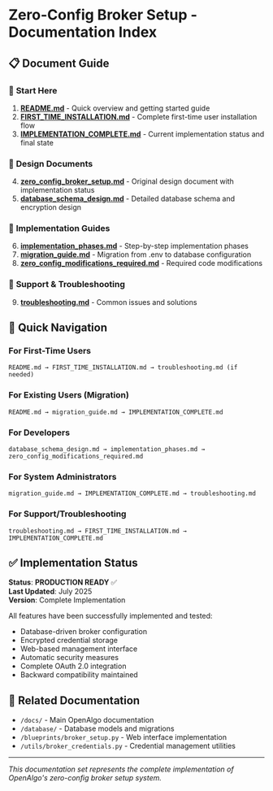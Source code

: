 # Zero-Config Broker Setup - Documentation Index

## 📋 Document Guide

### 🚀 **Start Here**
1. **[README.md](./README.md)** - Quick overview and getting started guide
2. **[FIRST_TIME_INSTALLATION.md](./FIRST_TIME_INSTALLATION.md)** - Complete first-time user installation flow
3. **[IMPLEMENTATION_COMPLETE.md](./IMPLEMENTATION_COMPLETE.md)** - Current implementation status and final state

### 📖 **Design Documents**
4. **[zero_config_broker_setup.md](./zero_config_broker_setup.md)** - Original design document with implementation status
5. **[database_schema_design.md](./database_schema_design.md)** - Detailed database schema and encryption design

### 🔧 **Implementation Guides**
6. **[implementation_phases.md](./implementation_phases.md)** - Step-by-step implementation phases
7. **[migration_guide.md](./migration_guide.md)** - Migration from .env to database configuration
8. **[zero_config_modifications_required.md](./zero_config_modifications_required.md)** - Required code modifications

### 🚨 **Support & Troubleshooting**
9. **[troubleshooting.md](./troubleshooting.md)** - Common issues and solutions

## 🎯 Quick Navigation

### For First-Time Users
```
README.md → FIRST_TIME_INSTALLATION.md → troubleshooting.md (if needed)
```

### For Existing Users (Migration)
```
README.md → migration_guide.md → IMPLEMENTATION_COMPLETE.md
```

### For Developers
```
database_schema_design.md → implementation_phases.md → zero_config_modifications_required.md
```

### For System Administrators
```
migration_guide.md → IMPLEMENTATION_COMPLETE.md → troubleshooting.md
```

### For Support/Troubleshooting
```
troubleshooting.md → FIRST_TIME_INSTALLATION.md → IMPLEMENTATION_COMPLETE.md
```

## ✅ Implementation Status

**Status**: **PRODUCTION READY** ✅  
**Last Updated**: July 2025  
**Version**: Complete Implementation  

All features have been successfully implemented and tested:
- Database-driven broker configuration
- Encrypted credential storage
- Web-based management interface
- Automatic security measures
- Complete OAuth 2.0 integration
- Backward compatibility maintained

## 🔗 Related Documentation

- `/docs/` - Main OpenAlgo documentation
- `/database/` - Database models and migrations
- `/blueprints/broker_setup.py` - Web interface implementation
- `/utils/broker_credentials.py` - Credential management utilities

---
*This documentation set represents the complete implementation of OpenAlgo's zero-config broker setup system.*